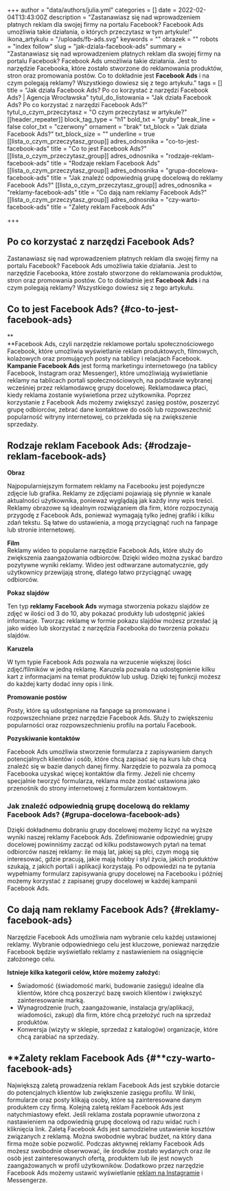+++
author = "data/authors/julia.yml"
categories = []
date = 2022-02-04T13:43:00Z
description = "Zastanawiasz się nad wprowadzeniem płatnych reklam dla swojej firmy na portalu Facebook? Facebook Ads umożliwia takie działania, o których przeczytasz w tym artykule!"
ikona_artykulu = "/uploads/fb-ads.svg"
keywords = ""
obrazek = ""
robots = "index follow"
slug = "jak-dziala-facebook-ads"
summary = "Zastanawiasz się nad wprowadzeniem płatnych reklam dla swojej firmy na portalu Facebook? Facebook Ads umożliwia takie działania. Jest to narzędzie Facebooka, które zostało stworzone do reklamowania produktów, stron oraz promowania postów. Co to dokładnie jest <strong>Facebook Ads</strong> i na czym polegają reklamy? Wszystkiego dowiesz się z tego artykułu."
tags = []
title = "Jak działa Facebook Ads? Po co korzystać z narzędzi Facebook Ads? | Agencja Wrocławska"
tytul_do_listowania = "Jak działa Facebook Ads? Po co korzystać z narzędzi Facebook Ads?"
tytul_o_czym_przeczytasz = "O czym przeczytasz w artykule?"
[[header_repeater]]
block_tag_type = "h1"
bold_txt = "gruby"
break_line = false
color_txt = "czerwony"
ornament = "brak"
txt_block = "Jak działa Facebook Ads?"
txt_block_size = ""
underline = true
[[lista_o_czym_przeczytasz_group]]
adres_odnosnika = "co-to-jest-facebook-ads"
title = "Co to jest Facebook Ads?"
[[lista_o_czym_przeczytasz_group]]
adres_odnosnika = "rodzaje-reklam-facebook-ads"
title = "Rodzaje reklam Facebook Ads"
[[lista_o_czym_przeczytasz_group]]
adres_odnosnika = "grupa-docelowa-facebook-ads"
title = "Jak znaleźć odpowiednią grupę docelową do reklamy Facebook Ads?"
[[lista_o_czym_przeczytasz_group]]
adres_odnosnika = "reklamy-facebook-ads"
title = "Co dają nam reklamy Facebook Ads?"
[[lista_o_czym_przeczytasz_group]]
adres_odnosnika = "czy-warto-facebook-ads"
title = "Zalety reklam Facebook Ads"

+++
## **Po co korzystać z narzędzi Facebook Ads?**

Zastanawiasz się nad wprowadzeniem płatnych reklam dla swojej firmy na portalu Facebook? Facebook Ads umożliwia takie działania. Jest to narzędzie Facebooka, które zostało stworzone do reklamowania produktów, stron oraz promowania postów. Co to dokładnie jest **Facebook Ads** i na czym polegają reklamy? Wszystkiego dowiesz się z tego artykułu.

## Co to jest Facebook Ads? {#co-to-jest-facebook-ads}

\**  
\**Facebook Ads, czyli narzędzie reklamowe portalu społecznościowego Facebook, które umożliwia wyświetlanie reklam produktowych, filmowych, kolażowych oraz promujących posty na tablicy i relacjach Facebook. **Kampanie Facebook Ads** jest formą marketingu internetowego (na tablicy Facebook, Instagram oraz Messenger), które umożliwiają wyświetlanie reklamy na tablicach portali społecznościowych, na podstawie wybranej wcześniej przez reklamodawcę grupy docelowej. Reklamodawca płaci, kiedy reklama zostanie wyświetlona przez użytkownika. Poprzez korzystanie z Facebook Ads możemy zwiększyć zasięg postów, poszerzyć grupę odbiorców, zebrać dane kontaktowe do osób lub rozpowszechnić popularność witryny internetowej, co przekłada się na zwiększenie sprzedaży.

## Rodzaje reklam Facebook Ads: {#rodzaje-reklam-facebook-ads}

**Obraz**

Najpopularniejszym formatem reklamy na Facebooku jest pojedyncze zdjęcie lub grafika. Reklamy ze zdjęciami pojawiają się płynnie w kanale aktualności użytkownika, ponieważ wyglądają jak każdy inny wpis treści. Reklamy obrazowe są idealnym rozwiązaniem dla firm, które rozpoczynają przygodę z Facebook Ads, ponieważ wymagają tylko jednej grafiki i kilku zdań tekstu. Są łatwe do ustawienia, a mogą przyciągnąć ruch na fanpage lub stronie internetowej.

**Film**  
Reklamy wideo to popularne narzędzie Facebook Ads, które służy do zwiększenia zaangażowania odbiorców. Dzięki wideo można zyskać bardzo pozytywne wyniki reklamy. Wideo jest odtwarzane automatycznie, gdy użytkownicy przewijają stronę, dlatego łatwo przyciągnąć uwagę odbiorców.

**Pokaz slajdów**

Ten typ **reklamy Facebook Ads** wymaga stworzenia pokazu slajdów ze zdjęć w ilości od 3 do 10, aby pokazać produkty lub udostępnić jakieś informacje. Tworząc reklamę w formie pokazu slajdów możesz przesłać ją jako wideo lub skorzystać z narzędzia Facebooka do tworzenia pokazu slajdów.

**Karuzela**

W tym typie Facebook Ads pozwala na wrzucenie większej ilości zdjęć/filmików w jedną reklamę. Karuzela pozwala na udostępnienie kilku kart z informacjami na temat produktów lub usług. Dzięki tej funkcji możesz do każdej karty dodać inny opis i link.

**Promowanie postów**

Posty, które są udostępniane na fanpage są promowane i rozpowszechniane przez narzędzie Facebook Ads. Służy to zwiększeniu popularności oraz rozpowszechnieniu profilu na portalu Facebook.

**Pozyskiwanie kontaktów**

Facebook Ads umożliwia stworzenie formularza z zapisywaniem danych potencjalnych klientów i osób, które chcą zapisać się na kurs lub chcą znaleźć się w bazie danych danej firmy. Narzędzie to pozwala za pomocą Facebooka uzyskać więcej kontaktów dla firmy. Jeżeli nie chcemy specjalnie tworzyć formularza, reklama może zostać ustawiona jako przenośnik do strony internetowej z formularzem kontaktowym.

### Jak znaleźć odpowiednią grupę docelową do reklamy Facebook Ads? {#grupa-docelowa-facebook-ads}

Dzięki dokładnemu dobraniu grupy docelowej możemy liczyć na wyższe wyniki naszej reklamy Facebook Ads. Zdefiniowanie odpowiedniej grupy docelowej powinniśmy zacząć od kilku podstawowych pytań na temat odbiorców naszej reklamy: ile mają lat, jakiej są płci, czym mogą się interesować, gdzie pracują, jakie mają hobby i styl życia, jakich produktów szukają, z jakich portali i aplikacji korzystają. Po odpowiedzi na te pytania wypełniamy formularz zapisywania grupy docelowej na Facebooku i później możemy korzystać z zapisanej grupy docelowej w każdej kampanii Facebook Ads.

## Co dają nam reklamy Facebook Ads? {#reklamy-facebook-ads}

Narzędzie Facebook Ads umożliwia nam wybranie celu każdej ustawionej reklamy. Wybranie odpowiedniego celu jest kluczowe, ponieważ narzędzie Facebook będzie wyświetlało reklamy z nastawieniem na osiągnięcie założonego celu.

**Istnieje kilka kategorii celów, które możemy założyć:**

* Świadomość (świadomość marki, budowanie zasięgu) idealne dla klientów, które chcą poszerzyć bazę swoich klientów i zwiększyć zainteresowanie marką.
* Wynagrodzenie (ruch, zaangażowanie, instalacja gry/aplikacji, wiadomości, zakup) dla firm, które chcą przełożyć ruch na sprzedaż produktów.
* Konwersja (wizyty w sklepie, sprzedaż z katalogów) organizacje, które chcą zarabiać na sprzedaży.

## **Zalety reklam Facebook Ads {#**czy-warto-facebook-ads}

Największą zaletą prowadzenia reklam Facebook Ads jest szybkie dotarcie do potencjalnych klientów lub zwiększenie zasięgu profilu. W linki, formularze oraz posty klikają osoby, które są zainteresowane danym produktem czy firmą. Kolejną zaletą reklam Facebook Ads jest natychmiastowy efekt. Jeśli reklama została poprawnie utworzona z nastawieniem na odpowiednią grupę docelową od razu widać ruch i kliknięcia link. Zaletą Facebook Ads jest samodzielne ustawienie kosztów związanych z reklamą. Można swobodnie wybrać budżet, na który dana firma może sobie pozwolić. Podczas aktywnej reklamy Facebook Ads możesz swobodnie obserwować, ile środków zostało wydanych oraz ile osób jest zainteresowanych ofertą, produktem lub ile jest nowych zaangażowanych w profil użytkowników. Dodatkowo przez narzędzie Facebook Ads możemy ustawić wyświetlanie [reklam na Instagramie](https://agencjawroclawska.pl/blog/jak-prowadzic-firmowego-instagrama/) i Messengerze.